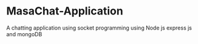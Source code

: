 # MasaChat-Application
A chatting application using socket programming using Node js express js and mongoDB
